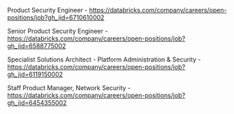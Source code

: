 Product Security Engineer  - https://databricks.com/company/careers/open-positions/job?gh_jid=6710610002

Senior Product Security Engineer - https://databricks.com/company/careers/open-positions/job?gh_jid=6588775002

Specialist Solutions Architect - Platform Administration & Security - https://databricks.com/company/careers/open-positions/job?gh_jid=6119150002

Staff Product Manager, Network Security - https://databricks.com/company/careers/open-positions/job?gh_jid=6454355002


